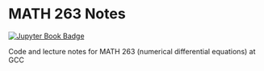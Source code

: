 # MATH 263 Notes

[![Jupyter Book Badge](https://jupyterbook.org/badge.svg)](<YOUR URL HERE>)

Code and lecture notes for MATH 263 (numerical differential equations) at GCC

